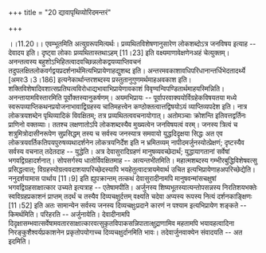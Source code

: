 +++
title = "20 द्यावापृथिव्योरिदमन्तरं"

+++
  
  
।।11.20।। एवम्भूतमिति अत्युग्ररूपमित्यर्थः। प्रव्यथितविशेषणानुसारेण
लोकशब्दोऽत्र जनविषय इत्याह -- देवादय इति। दृष्ट्वा लोकाः
प्रव्यथितास्तथाऽहम् \[11।23\] इति वक्ष्यमाणावेक्षणेनअहं चेत्युक्तम्।
अनन्तत्वस्य बहुशोऽभिहितत्वादवच्छिन्नलोकद्वयव्याप्तिवचनं
तदुपलक्षितलोकवर्गद्वयप्रदर्शनार्थमित्यभिप्रायेणाहद्युशब्द
इति। अन्तरमवकाशावधिपरिधानान्तर्धिभेदतादर्थ्ये \[अमरः3।3।186\]
इत्यनेकार्थान्तरशब्दस्य प्रस्तुतानुगुणमर्थमाहअवकाश इति।
शक्तिविशेषादिवशात्सप्रतिघत्वविरोधाद्यभावाभिप्रायेणावकाशं
विवृण्वन्विपण्डितार्थमाहयस्मिन्निति। अनन्तायामविस्तारमिति
पूर्वोक्तस्यानुकर्षणम्। अयमभिप्रायः -- पूर्वापरवाक्ययोर्विग्रहेकविषयतया
मध्ये स्वरूपव्याप्तिकथनप्रयोजनाभावाद्विग्रहस्य चातिमहत्त्वेन
कण्ठोक्तत्वात्तद्विषयोऽयं व्याप्तिव्यपदेश इति। नात्र लोकत्रयशब्देन
पृथिव्यादिकं विवक्षितम्; तत्र प्रव्यथितत्ववचनायोगात्। अतोमञ्चाः
क्रोशन्ति इतिवत्तद्वर्तिनः प्राणिनो वक्तव्याः। ततश्च लक्षणातोऽपि
लोकशब्दस्यैव मुख्यत्वेन जनविषयत्वं वरम्। जनस्य त्रित्वं च
शत्रुमित्रोदासीनरूपेण सुप्रसिद्धम् तस्य च सर्वस्य जनस्यात्र समवायो
युद्धदिदृक्षया सिद्धः अत एव लोकत्रयवर्तिकतिपयपुरुषव्यथादर्शनेन
लोकत्रयनिर्देश इति न भ्रमितव्यम् नापीदमर्जुनस्योत्प्रेक्षणं; दृष्टस्यैव
सर्वस्य वचनात् तदेतदाह -- युद्धेति। अत्र देवासुरादिग्रहणं
मानुषव्यवच्छेदार्थं; युद्धायागतानां सर्वेषां भगवद्विग्रहादर्शनात्।
सोपसर्गस्य धातोर्विवक्षितमाह -- अत्यन्तभीतमिति। महात्मशब्दस्य
गम्भीरबुद्धिविशेषवत्सु प्रसिद्धत्वात्;
विग्रहस्योग्रत्ववदाशयापरिच्छेदस्यापि भयहेतुत्वादत्रायमेवार्थ उचित
इत्यभिप्रायेणाहअपरिच्छेद्येति। ननुदर्शयामास पार्थाय \[11।9\] इति
ह्युपक्रान्तम् तत्कथं देवासुरादीनामपि मानुषवन्मांसचक्षुषां
भगवद्विग्रहसाक्षात्कार उच्यते इत्यत्राह -- एतेषामपीति। अर्जुनस्य
शिष्यभूतस्यात्यन्तोपसन्नस्य निरतिशयभक्तेः स्वविग्रहप्रकाशनं प्राप्तम्
तदर्थं च तस्यैव दिव्यचक्षुर्दत्तम् वक्ष्यति चदेवा अप्यस्य रूपस्य नित्यं
दर्शनकाङ्क्षिणः \[11।52\] इति अतः सामान्येन सर्वस्य जनस्य
दिव्यचक्षुःप्रदाने कारणं न पश्याम इत्यभिप्रायेण शङ्कते -- किमर्थमिति।
परिहरति -- अर्जुनायेति। देवादीनामपि
दिदृक्षासम्भवात्सर्वेषामवतारसाक्षात्कारवत्सुकृतविपाकसन्निपातात्क्षुद्राणामिव
महतामपि भयावहत्वादिना निरङ्कुशैश्वर्यप्रकाशनेन प्रकृतोपयोगाच्च
दिव्यचक्षुर्दानमिति भावः। तदेवार्जुनवाक्येन संवादयति -- अत इदमिति।  
  
